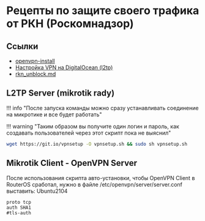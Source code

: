# Рецепты по защите своего трафика от РКН (Роскомнадзор)

## Ссылки

- [openvpn-install](https://github.com/Nyr/openvpn-install)
- [Настройка VPN на DigitalOcean (l2tp)](https://dgnz.ru/info/nastraivaem-svoj-vpn-l2tp-ipsec-na-digitalocean.html?utm_referrer=https%3A%2F%2Fdgnz.ru%2Finfo%2Fnastraivaem-svoj-vpn-l2tp-ipsec-na-digitalocean.html)
- [rkn_unblock.md](https://gist.github.com/furdarius/ccb61a7bf8e747d43be5e908cc36dd92)

## L2TP Server (mikrotik rady)

!!! info "После запуска команды можно сразу устанавливать соединение на микротике и все будет работать"

!!! warning "Таким образом вы получите один логин и пароль, как создавать пользователей через этот скрипт пока не выяснил"

```sh
wget https://git.io/vpnsetup -O vpnsetup.sh && sudo sh vpnsetup.sh
```

## Mikrotik Client - OpenVPN Server

После использования скрипта авто-установки, чтобы OpenVPN Client в RouterOS сработал, нужно в файле /etc/openvpn/server/server.conf выставить:
Ubuntu2104

```
proto tcp
auth SHA1
#tls-auth
```

```shell

```
